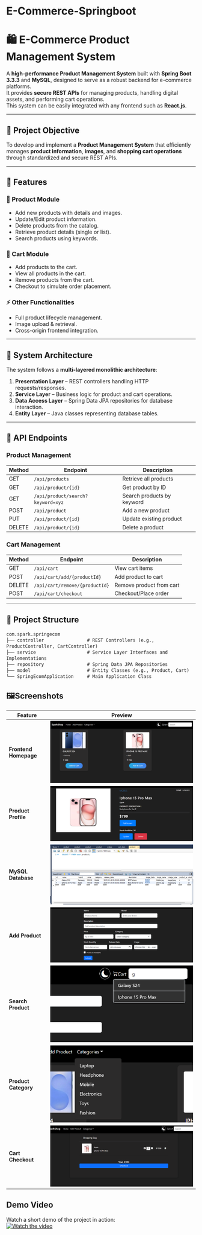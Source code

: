 # E-Commerce-Springboot

# 🛍️ E-Commerce Product Management System

A **high-performance Product Management System** built with **Spring Boot 3.3.3** and **MySQL**, designed to serve as a robust backend for e-commerce platforms.  
It provides **secure REST APIs** for managing products, handling digital assets, and performing cart operations.  
This system can be easily integrated with any frontend such as **React.js**.

---

## 🎯 Project Objective
To develop and implement a **Product Management System** that efficiently manages **product information**, **images**, and **shopping cart operations** through standardized and secure REST APIs.

---

## 🔧 Features
### 👤 Product Module
- Add new products with details and images.
- Update/Edit product information.
- Delete products from the catalog.
- Retrieve product details (single or list).
- Search products using keywords.

### 🛒 Cart Module
- Add products to the cart.
- View all products in the cart.
- Remove products from the cart.
- Checkout to simulate order placement.

### ⚡ Other Functionalities
- Full product lifecycle management.
- Image upload & retrieval.
- Cross-origin frontend integration.

---

## 🧱 System Architecture
The system follows a **multi-layered monolithic architecture**:
1. **Presentation Layer** – REST controllers handling HTTP requests/responses.
2. **Service Layer** – Business logic for product and cart operations.
3. **Data Access Layer** – Spring Data JPA repositories for database interaction.
4. **Entity Layer** – Java classes representing database tables.

---

## 🔗 API Endpoints

### Product Management
| Method | Endpoint                        | Description                |
|--------|----------------------------------|----------------------------|
| GET    | `/api/products`                 | Retrieve all products      |
| GET    | `/api/product/{id}`             | Get product by ID          |
| GET    | `/api/product/search?keyword=xyz`| Search products by keyword |
| POST   | `/api/product`                  | Add a new product          |
| PUT    | `/api/product/{id}`             | Update existing product    |
| DELETE | `/api/product/{id}`             | Delete a product           |

### Cart Management
| Method | Endpoint                | Description               |
|--------|-------------------------|---------------------------|
| GET    | `/api/cart`             | View cart items           |
| POST   | `/api/cart/add/{productId}` | Add product to cart     |
| DELETE | `/api/cart/remove/{productId}` | Remove product from cart |
| POST   | `/api/cart/checkout`    | Checkout/Place order      |

---

## 📂 Project Structure
```
com.spark.springecom
├── controller                # REST Controllers (e.g., ProductController, CartController)
├── service                   # Service Layer Interfaces and Implementations
├── repository                # Spring Data JPA Repositories
├── model                     # Entity Classes (e.g., Product, Cart)
└── SpringEcomApplication     # Main Application Class
```

## 🖼Screenshots

| Feature | Preview |
|--------|---------|
| **Frontend Homepage** | ![Frontend Homepage](Frontend/static/homepage.png) |
| **Product Profile** | ![Product Profile](Frontend/static/productpage.png) |
| **MySQL Database** | ![MySQL Database](Frontend/static/MySql.png) |
| **Add Product** | ![Add Product](Frontend/static/addproduct.png) |
| **Search Product** | ![Search Option](Frontend/static/searchproduct.png) |
| **Product Category** | ![Category option](Frontend/static/category.png) |
| **Cart Checkout** | ![Cart Checkout](Frontend/static/checkoutpage.png) |

## Demo Video
Watch a short demo of the project in action:  
[![Watch the video](images/video-thumbnail.png)](videos/demo.mp4)  
